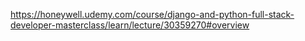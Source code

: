 https://honeywell.udemy.com/course/django-and-python-full-stack-developer-masterclass/learn/lecture/30359270#overview